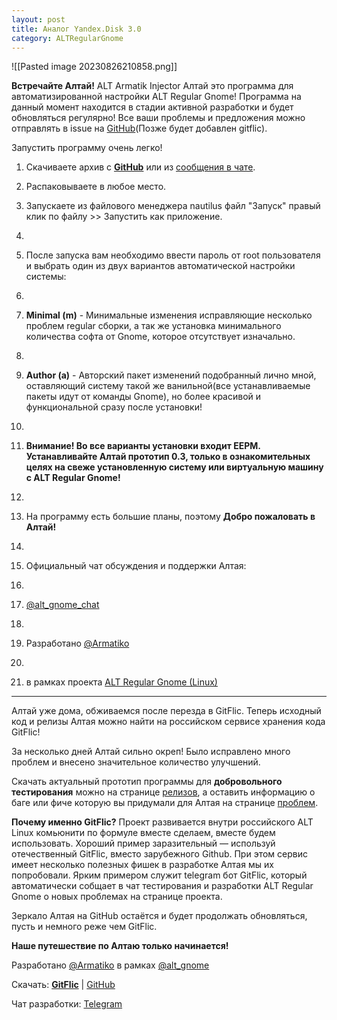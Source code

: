 ```yaml
---
layout: post
title: Аналог Yandex.Disk 3.0
category: ALTRegularGnome
---
```


![[Pasted image 20230826210858.png]]

**Встречайте Алтай!** АLT Armatik Injector Алтай это программа для автоматизированной настройки ALT Regular Gnome! Программа на данный момент находится в стадии активной разработки и будет обновляться регулярно! Все ваши проблемы и предложения можно отправлять в issue на [GitHub](https://github.com/Armatik/Altai)(Позже будет добавлен gitflic). 

Запустить программу очень легко! 

1. Скачиваете архив с [**GitHub**](https://github.com/Armatik/Altai) или из [сообщения в чате](https://t.me/alt_gnome_chat/8057). 

2. Распаковываете в любое место. 

3. Запускаете из файлового менеджера nautilus файл "Запуск" правый клик по файлу >> Запустить как приложение. 
4. 
5. После запуска вам необходимо ввести пароль от root пользователя и выбрать один из двух вариантов автоматической настройки системы: 
6. 
7. **Minimal (m)** - Минимальные изменения исправляющие несколько проблем regular сборки, а так же установка минимального количества софта от Gnome, которое отсутствует изначально. 
8. 
9. **Author (a)** - Авторский пакет изменений подобранный лично мной, оставляющий систему такой же ванильной(все устанавливаемые пакеты идут от команды Gnome), но более красивой и функциональной сразу после установки! 
10. 
11. **Внимание! Во все варианты установки входит EEPM.** **Устанавливайте Алтай прототип 0.3, только в ознакомительных целях на свеже установленную систему или виртуальную машину с ALT Regular Gnome!**
12. 
13. На программу есть большие планы, поэтому **Добро пожаловать в Алтай!** 
14. 
15. Официальный чат обсуждения и поддержки Алтая: 
16. 
17. [@alt_gnome_chat](https://t.me/alt_gnome_chat)
18. 
19. Разработано [@Armatiko](https://t.me/armatiko) 
20. 
21. в рамках проекта [ALT Regular Gnome (Linux)](https://t.me/alt_gnome)

---

Алтай уже дома, обживаемся после перезда в GitFlic. Теперь исходный код и релизы Алтая можно найти на российском сервисе хранения кода GitFlic!

За несколько дней Алтай сильно окреп! Было исправлено много проблем и внесено значительное количество улучшений.

Скачать актуальный прототип программы для **добровольного тестирования** можно на странице [релизов](https://gitflic.ru/project/alt-gnome-team/altai/release), а оставить информацию о баге или фиче которую вы придумали для Алтая на странице [проблем](https://gitflic.ru/project/alt-gnome-team/altai/issue?status=OPEN).

**Почему именно GitFlic?** Проект развивается внутри российского ALT Linux комьюнити по формуле вместе сделаем, вместе будем использовать. Хороший пример заразительный — используй отечественный GitFlic, вместо зарубежного Github. При этом сервис имеет несколько полезных фишек в разработке Алтая мы их попробовали. Ярким примером служит telegram бот GitFlic, который автоматически собщает в чат тестирования и разработки ALT Regular Gnome о новых проблемах на странице проекта. 

Зеркало Алтая на GitHub остаётся и будет продолжать обновляться, пусть и немного реже чем GitFlic.

**Наше путешествие по Алтаю только начинается!** 

Разработано [@Armatiko](https://t.me/Armatiko) в рамках [@alt_gnome](https://t.me/alt_gnome)

Скачать: [**GitFlic**](https://gitflic.ru/project/alt-gnome-team/altai) | [GitHub](https://github.com/Armatik/Altai) 

Чат разработки: [Telegram](https://t.me/+CYRz9U6wc8g0MzQy)
